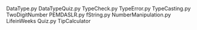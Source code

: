 DataType.py
DataTypeQuiz.py
TypeCheck.py
TypeError.py
TypeCasting.py
TwoDigitNumber
PEMDASLR.py
fString.py
NumberManipulation.py
LifeinWeeks
Quiz.py
TipCalculator


